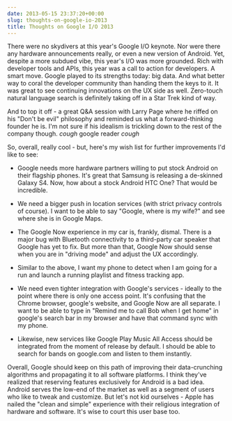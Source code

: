 ```yaml
---
date: 2013-05-15 23:37:20+00:00
slug: thoughts-on-google-io-2013
title: Thoughts on Google I/O 2013
---
```


There were no skydivers at this year's Google I/O keynote. Nor were there any hardware announcements really, or even a new version of Android. Yet, despite a more subdued vibe, this year's I/O was more grounded. Rich with developer tools and APIs, this year was a call to action for developers. A smart move. Google played to its strengths today: big data. And what better way to coral the developer community than handing them the keys to it. It was great to see continuing innovations on the UX side as well. Zero-touch natural language search is definitely taking off in a Star Trek kind of way.

And to top it off - a great Q&A session with Larry Page where he riffed on his "Don't be evil" philosophy and reminded us what a forward-thinking founder he is. I'm not sure if his idealism is trickling down to the rest of the company though. *cough* google reader *cough*

So, overall, really cool - but, here's my wish list for further improvements I'd like to see:

- Google needs more hardware partners willing to put stock Android on their flagship phones. It's great that Samsung is releasing a de-skinned Galaxy S4. Now, how about a stock Android HTC One? That would be incredible.

- We need a bigger push in location services (with strict privacy controls of course). I want to be able to say "Google, where is my wife?" and see where she is in Google Maps.

- The Google Now experience in my car is, frankly, dismal. There is a major bug with Bluetooth connectivity to a third-party car speaker that Google has yet to fix. But more than that, Google Now should sense when you are in "driving mode" and adjust the UX accordingly.

- Similar to the above, I want my phone to detect when I am going for a run and launch a running playlist and fitness tracking app.

- We need even tighter integration with Google's services - ideally to the point where there is only one access point. It's confusing that the Chrome browser, google's website, and Google Now are all separate. I want to be able to type in "Remind me to call Bob when I get home" in google's search bar in my browser and have that command sync with my phone.

- Likewise, new services like Google Play Music All Access should be integrated from the moment of release by default. I should be able to search for bands on google.com and listen to them instantly.

Overall, Google should keep on this path of improving their data-crunching algorithms and propagating it to all software platforms. I think they've realized that reserving features exclusively for Android is a bad idea. Android serves the low-end of the market as well as a segment of users who like to tweak and customize. But let's not kid ourselves - Apple has nailed the "clean and simple" experience with their religious integration of hardware and software. It's wise to court this user base too.


